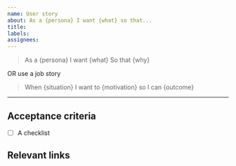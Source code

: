 ```yaml
---
name: User story
about: As a {persona} I want {what} so that...
title:
labels:
assignees:
---
```


> As a {persona}
> I want {what}
> So that {why}

OR use a job story

> When {situation}
> I want to {motivation}
> so I can {outcome}

---

## Acceptance criteria

- [ ] A checklist

## Relevant links
